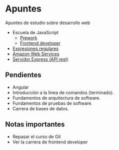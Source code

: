 # Apuntes

Apuntes de estudio sobre desarrollo web

- Escuela de JavaScript
    - [Prework](./escuela-de-javascript/prework.md)
    - [Frontend developer](./escuela-de-javascript/frontend-developer.md)
- [Expresiones regulares](./regexp/regexp.md)
- [Amazon Web Services](./amazon-web-services/amazon-web-services.md)
- [Servidor Express (API rest)](./nodejs/servidor-express.md)

## Pendientes

- Angular
- Introducción a la linea de comandos (terminado).
- Fundamentos de arquitectura de software.
- Fundamentos de pruebas de software.
- Carrera de bases de datos.

## Notas importantes

- Repasar el curso de Git
- Ver la carrera de frontend developer